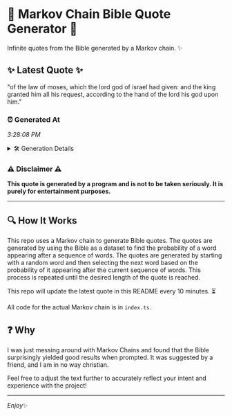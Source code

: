 # 📖 Markov Chain Bible Quote Generator 📖

Infinite quotes from the Bible generated by a Markov chain. ✨

## ✨ Latest Quote ✨
"of the law of moses, which the lord god of israel had given: and the king granted him all his request, according to the hand of the lord his god upon him."

### ⏰ Generated At
*3:28:08 PM*

<details>
    <summary>🛠️ Generation Details</summary>
    <p>
        <strong>🌱 Seed:</strong> of<br>
        <strong>🔄 Iterations:</strong> 31<br>
        <strong>📜 Context History:</strong><br>[ of ]: the<br>[ of, the ]: law<br>[ of, the, law ]: of<br>[ of, the, law, of ]: moses,<br>[ of, the, law, of, moses, ]: which<br>[ of, the, law, of, moses,, which ]: the<br>[ the, law, of, moses,, which, the ]: lord<br>[ law, of, moses,, which, the, lord ]: god<br>[ of, moses,, which, the, lord, god ]: of<br>[ moses,, which, the, lord, god, of ]: israel<br>[ which, the, lord, god, of, israel ]: had<br>[ the, lord, god, of, israel, had ]: given:<br>[ lord, god, of, israel, had, given: ]: and<br>[ god, of, israel, had, given:, and ]: the<br>[ of, israel, had, given:, and, the ]: king<br>[ israel, had, given:, and, the, king ]: granted<br>[ had, given:, and, the, king, granted ]: him<br>[ given:, and, the, king, granted, him ]: all<br>[ and, the, king, granted, him, all ]: his<br>[ the, king, granted, him, all, his ]: request,<br>[ king, granted, him, all, his, request, ]: according<br>[ granted, him, all, his, request,, according ]: to<br>[ him, all, his, request,, according, to ]: the<br>[ all, his, request,, according, to, the ]: hand<br>[ his, request,, according, to, the, hand ]: of<br>[ request,, according, to, the, hand, of ]: the<br>[ according, to, the, hand, of, the ]: lord<br>[ to, the, hand, of, the, lord ]: his<br>[ the, hand, of, the, lord, his ]: god<br>[ hand, of, the, lord, his, god ]: upon<br>[ of, the, lord, his, god, upon ]: him.<br>
    </p>
</details>

### ⚠️ Disclaimer ⚠️
**This quote is generated by a program and is not to be taken seriously. It is purely for entertainment purposes.**

---

## 🔍 How It Works

This repo uses a Markov chain to generate Bible quotes. The quotes are generated by using the Bible as a dataset to find the probability of a word appearing after a sequence of words. The quotes are generated by starting with a random word and then selecting the next word based on the probability of it appearing after the current sequence of words. This process is repeated until the desired length of the quote is reached.

This repo will update the latest quote in this README every 10 minutes. ⏳

All code for the actual Markov chain is in `index.ts`.

## ❓ Why

I was just messing around with Markov Chains and found that the Bible surprisingly yielded good results when prompted. 
It was suggested by a friend, and I am in no way christian.

Feel free to adjust the text further to accurately reflect your intent and experience with the project!

---

*Enjoy*✨

